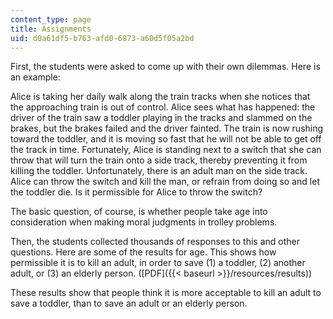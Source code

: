 ```yaml
---
content_type: page
title: Assignments
uid: d0a61df5-b763-afd0-6873-a60d5f05a2bd
---
```


First, the students were asked to come up with their own dilemmas. Here is an example:

Alice is taking her daily walk along the train tracks when she notices that the approaching train is out of control. Alice sees what has happened: the driver of the train saw a toddler playing in the tracks and slammed on the brakes, but the brakes failed and the driver fainted. The train is now rushing toward the toddler, and it is moving so fast that he will not be able to get off the track in time. Fortunately, Alice is standing next to a switch that she can throw that will turn the train onto a side track, thereby preventing it from killing the toddler. Unfortunately, there is an adult man on the side track. Alice can throw the switch and kill the man, or refrain from doing so and let the toddler die. Is it permissible for Alice to throw the switch?

The basic question, of course, is whether people take age into consideration when making moral judgments in trolley problems.

Then, the students collected thousands of responses to this and other questions. Here are some of the results for age. This shows how permissible it is to kill an adult, in order to save (1) a toddler, (2) another adult, or (3) an elderly person. ([PDF]({{< baseurl >}}/resources/results))

These results show that people think it is more acceptable to kill an adult to save a toddler, than to save an adult or an elderly person.
